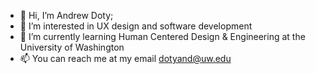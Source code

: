 - 👋 Hi, I’m Andrew Doty; 
- 👀 I’m interested in UX design and software development 
- 🌱 I’m currently learning Human Centered Design & Engineering at the University of Washington
- 📫 You can reach me at my email dotyand@uw.edu
